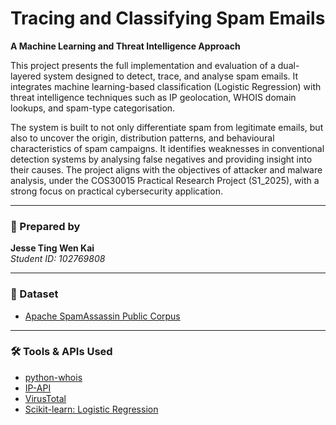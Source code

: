 # Tracing and Classifying Spam Emails  
**A Machine Learning and Threat Intelligence Approach**

This project presents the full implementation and evaluation of a dual-layered system designed to detect, trace, and analyse spam emails. It integrates machine learning-based classification (Logistic Regression) with threat intelligence techniques such as IP geolocation, WHOIS domain lookups, and spam-type categorisation.

The system is built to not only differentiate spam from legitimate emails, but also to uncover the origin, distribution patterns, and behavioural characteristics of spam campaigns. It identifies weaknesses in conventional detection systems by analysing false negatives and providing insight into their causes. The project aligns with the objectives of attacker and malware analysis, under the COS30015 Practical Research Project (S1_2025), with a strong focus on practical cybersecurity application.

---

### 👤 Prepared by  
**Jesse Ting Wen Kai**  
*Student ID: 102769808*

---

### 📁 Dataset  
- [Apache SpamAssassin Public Corpus](https://spamassassin.apache.org/old/publiccorpus/)

---

### 🛠️ Tools & APIs Used  
- [python-whois](https://pypi.org/project/python-whois/)  
- [IP-API](https://ip-api.com/)  
- [VirusTotal](https://www.virustotal.com/gui/home/upload)  
- [Scikit-learn: Logistic Regression](https://scikit-learn.org/stable/modules/generated/sklearn.linear_model.LogisticRegression.html)
